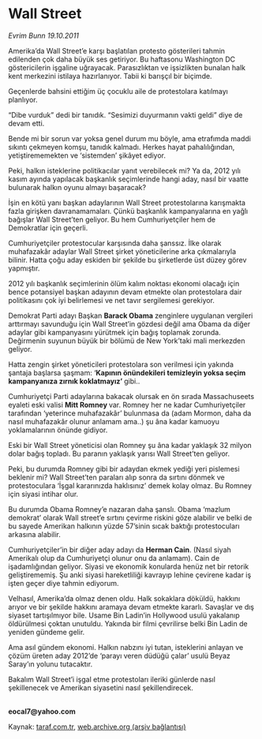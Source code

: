# Wall Street

*Evrim Bunn 19.10.2011*

<div class="yazi"><p>Amerika’da Wall Street’e karşı başlatılan protesto gösterileri tahmin edilenden çok daha büyük ses getiriyor. Bu haftasonu Washington DC göstericilerin işgaline uğrayacak. Parasızlıktan ve işsizlikten bunalan halk kent merkezini istilaya hazırlanıyor. Tabii ki barışçıl bir biçimde.</p>
<p>Geçenlerde bahsini ettiğim üç çocuklu aile de protestolara katılmayı planlıyor. </p>
<p>“Dibe vurduk” dedi bir tanıdık. “Sesimizi duyurmanın vakti geldi” diye de devam etti.</p>
<p>Bende mi bir sorun var yoksa genel durum mu böyle, ama etrafımda maddi sıkıntı çekmeyen komşu, tanıdık kalmadı. Herkes hayat pahalılığından, yetiştirememekten ve ‘sistemden’ şikâyet ediyor.</p>
<p>Peki, halkın isteklerine politikacılar yanıt verebilecek mi? Ya da, 2012 yılı kasım ayında yapılacak başkanlık seçimlerinde hangi aday, nasıl bir vaatte bulunarak halkın oyunu almayı başaracak? </p>
<p>İşin en kötü yanı başkan adaylarının Wall Street protestolarına karışmakta fazla girişken davranamamaları. Çünkü başkanlık kampanyalarına en yağlı bağışlar Wall Street’ten geliyor. Bu hem Cumhuriyetçiler hem de Demokratlar için geçerli. </p>
<p>Cumhuriyetçiler protestocular karşısında daha şanssız. İlke olarak muhafazakâr adaylar Wall Street şirket yöneticilerine arka çıkmalarıyla bilinir. Hatta çoğu aday eskiden bir şekilde bu şirketlerde üst düzey görev yapmıştır. </p>
<p>2012 yılı başkanlık seçimlerinin ölüm kalım noktası ekonomi olacağı için bence potansiyel başkan adayının devam etmekte olan protestolara dair politikasını çok iyi belirlemesi ve net tavır sergilemesi gerekiyor. </p>
<p>Demokrat Parti adayı Başkan <b>Barack Obama</b> zenginlere uygulanan vergileri arttırmayı savunduğu için Wall Street’in gözdesi değil ama Obama da diğer adaylar gibi kampanyasını yürütmek için bağış toplamak zorunda. Değirmenin suyunun büyük bir bölümü de New York’taki mali merkezden geliyor.</p>
<p>Hatta zengin şirket yöneticileri protestolara son verilmesi için yakında şantaja başlarsa şaşmam: ‘<b>Kapının önündekileri temizleyin yoksa seçim kampanyanıza zırnık koklatmayız’ </b>gibi..<b> </b></p>
<p>Cumhuriyetçi Parti adaylarına bakacak olursak en ön sırada Massachuseets eyaleti eski valisi <b>Mitt Romney </b>var. Romney her ne kadar Cumhuriyetçiler tarafından ‘yeterince muhafazakâr’ bulunmasa da (adam Mormon, daha da nasıl muhafazakâr olunur anlamam ama..) şu âna kadar kamuoyu yoklamalarının önünde gidiyor. </p>
<p>Eski bir Wall Street yöneticisi olan Romney şu âna kadar yaklaşık 32 milyon dolar bağış topladı. Bu paranın yaklaşık yarısı Wall Street’ten geliyor. </p>
<p>Peki, bu durumda Romney gibi bir adaydan ekmek yediği yeri pislemesi beklenir mi? Wall Street’ten paraları alıp sonra da sırtını dönmek ve protestoculara ‘İşgal kararınızda haklısınız’ demek kolay olmaz. Bu Romney için siyasi intihar olur. </p>
<p>Bu durumda Obama Romney’e nazaran daha şanslı. Obama ‘mazlum demokrat’ olarak Wall street’e sırtını çevirme riskini göze alabilir ve belki de bu sayede Amerikan halkının yüzde 57’sinin sıcak baktığı protestocuları arkasına alabilir.</p>
<p>Cumhuriyetçiler’in bir diğer aday adayı da <b>Herman Cain</b>. (Nasıl siyah Amerikalı olup da Cumhuriyetçi olunur onu da anlamam). Cain de işadamlığından geliyor. Siyasi ve ekonomik konularda henüz net bir retorik geliştirememiş. Şu anki siyasi hareketliliği kavrayıp lehine çevirene kadar iş işten geçer diye tahmin ediyorum.</p>
<p>Velhasıl, Amerika’da olmaz denen oldu. Halk sokaklara döküldü, hakkını arıyor ve bir şekilde hakkını aramaya devam etmekte kararlı. Savaşlar ve dış siyaset tartışılmıyor bile. Usame Bin Ladin’in Hollywood usulü yakalanıp öldürülmesi çoktan unutuldu. Yakında bir filmi çevrilirse belki Bin Ladin de yeniden gündeme gelir. </p>
<p>Ama asıl gündem ekonomi. Halkın nabzını iyi tutan, isteklerini anlayan ve çözüm üreten aday 2012’de ‘parayı veren düdüğü çalar’ usulü Beyaz Saray’ın yolunu tutacaktır.</p>
<p>Bakalım Wall Street’i işgal etme protestoları ileriki günlerde nasıl şekillenecek ve Amerikan siyasetini nasıl şekillendirecek. </p>
<p><b><br/>eocal7@yahoo.com</b></p>
</div>

Kaynak: [taraf.com.tr](http://www.taraf.com.tr/evrim-bunn/makale-wall-street.htm), [web.archive.org (arşiv bağlantısı)](http://web.archive.org/web/20131107092757/http://www.taraf.com.tr/evrim-bunn/makale-wall-street.htm)
